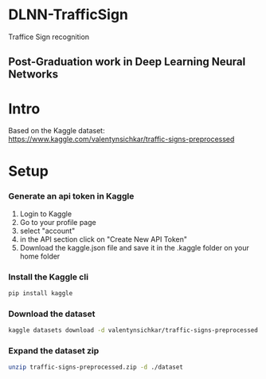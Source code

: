 # DLNN-TrafficSign

Traffice Sign recognition

## Post-Graduation work in Deep Learning Neural Networks

# Intro

Based on the Kaggle dataset: <https://www.kaggle.com/valentynsichkar/traffic-signs-preprocessed>

# Setup

### Generate an api token in Kaggle

1. Login to Kaggle
2. Go to your profile page
3. select "account"
4. in the API section click on "Create New API Token"
5. Download the kaggle.json file and save it in the .kaggle folder on your home folder

### Install the Kaggle cli

```bash
pip install kaggle
```

### Download the dataset

```bash
kaggle datasets download -d valentynsichkar/traffic-signs-preprocessed
```

### Expand the dataset zip
```bash
unzip traffic-signs-preprocessed.zip -d ./dataset
```


